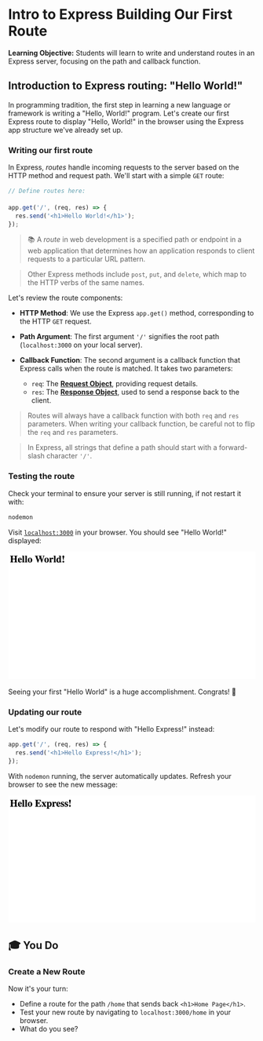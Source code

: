 <h1>
  <span class="headline">Intro to Express</span>
  <span class="subhead">Building Our First Route</span>
</h1>

**Learning Objective:** Students will learn to write and understand routes in an Express server, focusing on the path and callback function.

## Introduction to Express routing: "Hello World!"

In programming tradition, the first step in learning a new language or framework is writing a "Hello, World!" program. Let's create our first Express route to display "Hello, World!" in the browser using the Express app structure we've already set up.

### Writing our first route

In Express, *routes* handle incoming requests to the server based on the HTTP method and request path. We'll start with a simple `GET` route:

```js
// Define routes here:

app.get('/', (req, res) => {
  res.send('<h1>Hello World!</h1>');
});
```

> 📚 A *route* in web development is a specified path or endpoint in a web application that determines how an application responds to client requests to a particular URL pattern.

> Other Express methods include `post`, `put`, and `delete`, which map to the HTTP verbs of the same names.

Let's review the route components:

- **HTTP Method**: We use the Express `app.get()` method, corresponding to the HTTP `GET` request.
- **Path Argument**: The first argument `'/'` signifies the root path (`localhost:3000` on your local server).
- **Callback Function**: The second argument is a callback function that Express calls when the route is matched. It takes two parameters:

  - `req`: The [**Request Object**](https://expressjs.com/en/5x/api.html#req), providing request details.
  - `res`: The [**Response Object**](https://expressjs.com/en/5x/api.html#res), used to send a response back to the client.
  
>  Routes will always have a callback function with both `req` and `res` parameters. When writing your callback function, be careful not to flip the `req` and `res` parameters.

> In Express, all strings that define a path should start with a forward-slash character `'/'`.

### Testing the route

Check your terminal to ensure your server is still running, if not restart it with:

```bash
nodemon
```

Visit [`localhost:3000`](http://localhost:3000) in your browser. You should see "Hello World!" displayed:

![Hello World Root](./assets/hello-world-root.png)

Seeing your first "Hello World" is a huge accomplishment. Congrats!  🎉

### Updating our route

Let's modify our route to respond with "Hello Express!" instead:

```js
app.get('/', (req, res) => {
  res.send('<h1>Hello Express!</h1>');
});
```

With `nodemon` running, the server automatically updates. Refresh your browser to see the new message:

![Hello Express Root](./assets/hello-express-root.png)

## 🎓 You Do

### Create a New Route

Now it's your turn:

- Define a route for the path `/home` that sends back `<h1>Home Page</h1>`.
- Test your new route by navigating to `localhost:3000/home` in your browser.
- What do you see?
